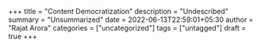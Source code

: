 +++
title = "Content Democratization"
description = "Undescribed"
summary = "Unsummarized"
date = 2022-06-13T22:59:01+05:30
author = "Rajat Arora"
categories = ["uncategorized"]
tags = ["untagged"]
draft = true
+++
